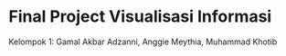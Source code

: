 # Final Project Visualisasi Informasi
Kelompok 1: Gamal Akbar Adzanni, Anggie Meythia, Muhammad Khotib
